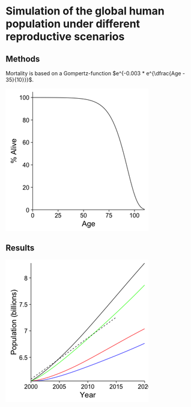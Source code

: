 # Simulation of the global human population under different reproductive scenarios

## Methods

Mortality is based on a Gompertz-function $e^{-0.003 * e^{\dfrac{Age - 35}{10}}}$.

![Mortality function](figures/Mortality.png)

## Results

![Global poppulation](figures/Fig1.png)
